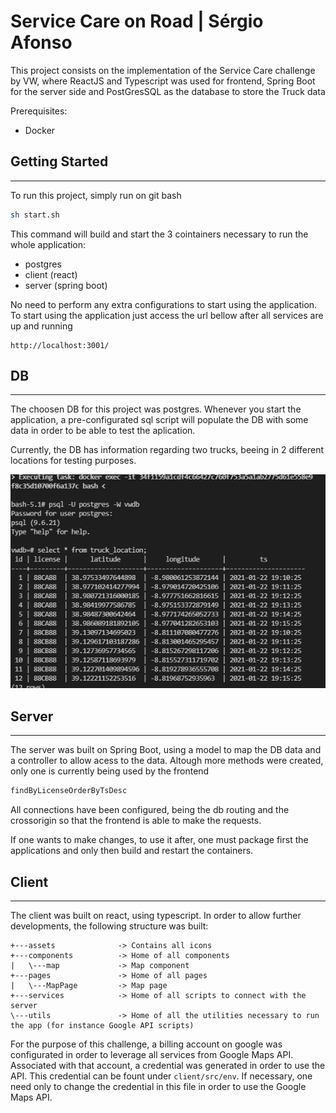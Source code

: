 # Service Care on Road | Sérgio Afonso

This project consists on the implementation of the Service Care challenge by VW, where ReactJS and Typescript was used for frontend, Spring Boot for the server side and PostGresSQL as the database to store the Truck data 

Prerequisites: 
* Docker 




## Getting Started
---

To run this project, simply run on git bash

```bash
sh start.sh
```

This command will build and start the 3 cointainers necessary to run the whole application: 
* postgres
* client (react)
* server (spring boot)

No need to perform any extra configurations to start using the application. To start using the application just access the url bellow after all services are up and running

```
http://localhost:3001/
```



## DB
---

The choosen DB for this project was postgres. Whenever you start the application, a pre-configurated sql script will populate the DB with some data in order to be able to test the aplication. 

Currently, the DB has information regarding two trucks, beeing in 2 different locations for testing purposes. 

![dbdata](https://github.com/ssafonso/servicecare-v2/blob/main/postgres/dbdata.PNG?raw=true "Optional Title")


## Server
---

The server was built on Spring Boot, using a model to map the DB data and a controller to allow acess to the data. Altough more methods were created, only one is currently being used by the frontend 

```java
findByLicenseOrderByTsDesc
```

All connections have been configured, being the db routing and the crossorigin so that the frontend is able to make the requests.

If one wants to make changes, to use it after, one must package first the applications and only then build and restart the containers.




## Client
---

The client was built on react, using typescript. In order to allow further developments, the following structure was built:

```text
+---assets              -> Contains all icons
+---components          -> Home of all components
|   \---map             -> Map component
+---pages               -> Home of all pages
|   \---MapPage         -> Map page
+---services            -> Home of all scripts to connect with the server
\---utils               -> Home of all the utilities necessary to run the app (for instance Google API scripts)
```

For the purpose of this challenge, a billing account on google was configurated in order to leverage all services from Google Maps API. Associated with that account, a credential was generated in order to use the API. This credential can be fount under `client/src/env`. If necessary, one need only to change the credential in this file in order to use the Google Maps API. 
